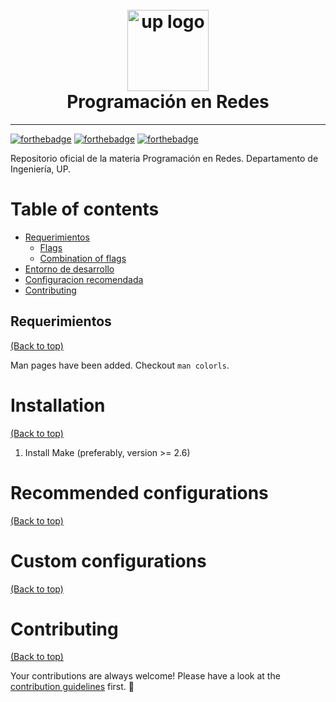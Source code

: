 <h1 align="center">
  <br>
  <a href="https://www.palermo.edu"><img src="https://www.palermo.edu/images/header/logo@2x.png" alt="up logo" width="130"></a>
  <br>
  Programación en Redes 
</h1>
<hr/>

[![forthebadge](https://forthebadge.com/images/badges/made-with-c.svg)](https://forthebadge.com)
[![forthebadge](https://forthebadge.com/images/badges/docker-container.svg)](https://forthebadge.com)
[![forthebadge](http://forthebadge.com/images/badges/built-with-love.svg)](http://forthebadge.com)

Repositorio oficial de la materia Programación en Redes. Departamento de Ingeniería, UP.


# Table of contents

- [Requerimientos](#Requerimientos)
  - [Flags](#flags)
  - [Combination of flags](#combination-of-flags)
- [Entorno de desarrollo](#installation)
- [Configuracion recomendada](#recommended-configurations)
- [Contributing](#contributing)

## Requerimientos

[(Back to top)](#table-of-contents)

Man pages have been added. Checkout `man colorls`.

# Installation

[(Back to top)](#table-of-contents)

1. Install Make (preferably, version >= 2.6)

# Recommended configurations

[(Back to top)](#table-of-contents)


# Custom configurations

[(Back to top)](#table-of-contents)


# Contributing

[(Back to top)](#table-of-contents)

Your contributions are always welcome! Please have a look at the [contribution guidelines](CONTRIBUTING.md) first. :tada:


